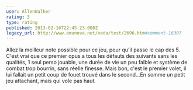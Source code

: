 ```yaml
---
user: AllenWalker
rating: 3
type: rating
published: 2013-02-16T22:45:23.000Z
legacy_url: http://www.emunova.net/veda/test/2696.htm#comment-16307
---
```

Allez la meilleur note possible pour ce jeu, pour qu'il passe le cap des 5\. C'est vrai que ce premier opus a tous les défauts des suivants sans les qualités, 1 seul perso jouable, une durée de vie un peu faible et système de combat trop bourrin, sans réelle finesse. Mais bon, c'est le premier volet, il lui fallait un petit coup de fouet trouvé dans le second...En somme un petit jeu attachant, mais qui vole pas haut.
